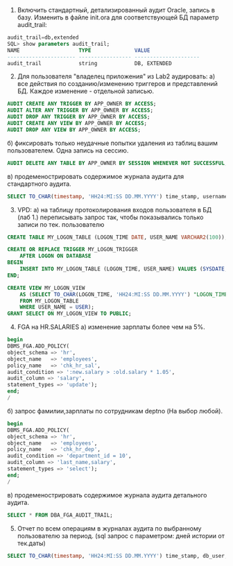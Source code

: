 1. Включить стандартный, детализированный аудит Oracle, запись в базу.
Изменить в файле init.ora для соответствующей БД параметр audit_trail:
```sql
audit_trail=db,extended
SQL> show parameters audit_trail;
NAME                   TYPE              VALUE
---------------------- ----------------- ---------------------
audit_trail            string            DB, EXTENDED
```
2. Для пользователя "владелец приложения" из Lab2 аудировать:
а) все действия по созданию/изменению триггеров и представлений БД. Каждое изменение - отдельной записью.
```sql
AUDIT CREATE ANY TRIGGER BY APP_OWNER BY ACCESS;
AUDIT ALTER ANY TRIGGER BY APP_OWNER BY ACCESS;
AUDIT DROP ANY TRIGGER BY APP_OWNER BY ACCESS;
AUDIT CREATE ANY VIEW BY APP_OWNER BY ACCESS;
AUDIT DROP ANY VIEW BY APP_OWNER BY ACCESS;
```

б) фиксировать только неудачные попытки удаления из таблиц вашим пользователем. Одна запись на сессию.
```sql
AUDIT DELETE ANY TABLE BY APP_OWNER BY SESSION WHENEVER NOT SUCCESSFUL;
```
в) продеменострировать содержимое журнала аудита для стандартного аудита.
```sql
SELECT TO_CHAR(timestamp, 'HH24:MI:SS DD.MM.YYYY') time_stamp, username, action_name FROM dba_audit_trail ORDER BY timestamp;
```

3. VPD:
а) на таблицу протоколирования входов пользователя в БД (лаб 1.) переписывать запрос так, чтобы показывались только записи по тек. пользователю
```sql
CREATE TABLE MY_LOGON_TABLE (LOGON_TIME DATE, USER_NAME VARCHAR2(100));

CREATE OR REPLACE TRIGGER MY_LOGON_TRIGGER
    AFTER LOGON ON DATABASE
BEGIN
    INSERT INTO MY_LOGON_TABLE (LOGON_TIME, USER_NAME) VALUES (SYSDATE, USER);
END;

CREATE VIEW MY_LOGON_VIEW 
    AS (SELECT TO_CHAR(LOGON_TIME, 'HH24:MI:SS DD.MM.YYYY') "LOGON_TIME"
    FROM MY_LOGON_TABLE 
    WHERE USER_NAME = USER);
GRANT SELECT ON MY_LOGON_VIEW TO PUBLIC;
```
4. FGA  на HR.SALARIES
а) изменение зарплаты более чем на 5%.
```sql
begin
DBMS_FGA.ADD_POLICY(
object_schema => 'hr',
object_name   => 'employees',
policy_name   => 'chk_hr_sal',
audit_condition => ':new.salary > :old.salary * 1.05', 
audit_column => 'salary',
statement_types => 'update');
end;
/
```                                                                                                                                 
б) запрос фамилии,зарплаты по сотрудникам deptno (На выбор любой).
```sql
begin
DBMS_FGA.ADD_POLICY(
object_schema => 'hr',
object_name   => 'employees',
policy_name   => 'chk_hr_dep',
audit_condition => 'department_id = 10', 
audit_column => 'last_name,salary',
statement_types => 'select');    
end;
/         
```
в) продеменострировать содержимое журнала аудита детального аудита.
```sql
SELECT * FROM DBA_FGA_AUDIT_TRAIL;
```
5. Отчет по всем операциям в журналах аудита по выбранному пользователю за период. (sql запрос с параметром: дней истории от тек.даты)
```sql
SELECT TO_CHAR(timestamp, 'HH24:MI:SS DD.MM.YYYY') time_stamp, db_user, os_user, object_schema, object_name, sql_text FROM dba_fga_audit_trail ORDER BY timestamp;
```
